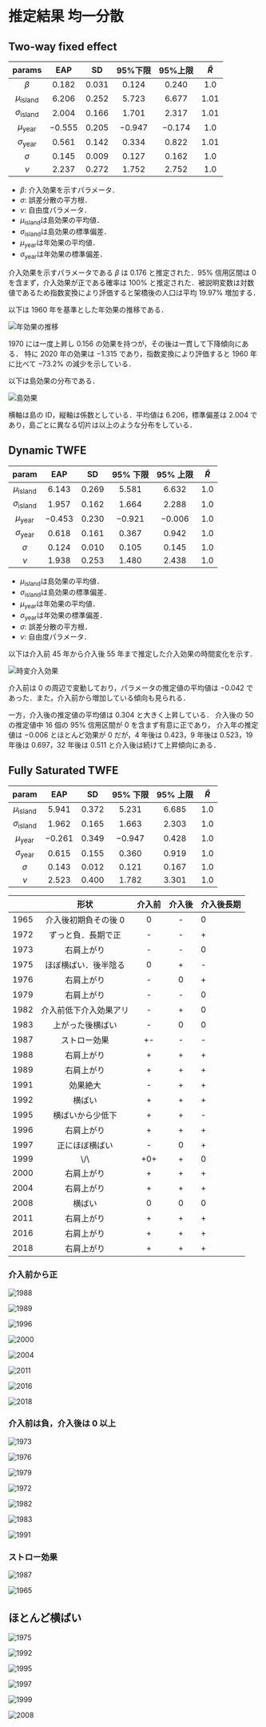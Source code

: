 # 推定結果 均一分散

## Two-way fixed effect

|          params          |   EAP    |   SD    | 95%下限  | 95%上限  | $\hat{R}$ |
| :----------------------: | :------: | :-----: | :------: | :------: | :-------: |
|         $\beta$          | $0.182$  | $0.031$ | $0.124$  | $0.240$  |   $1.0$   |
|  $\mu_{\text{island}}$   | $6.206$  | $0.252$ | $5.723$  | $6.677$  |  $1.01$   |
| $\sigma_{\text{island}}$ | $2.004$  | $0.166$ | $1.701$  | $2.317$  |  $1.01$   |
|   $\mu_{\text{year}}$    | $-0.555$ | $0.205$ | $-0.947$ | $-0.174$ |   $1.0$   |
|  $\sigma_{\text{year}}$  | $0.561$  | $0.142$ | $0.334$  | $0.822$  |  $1.01$   |
|         $\sigma$         | $0.145$  | $0.009$ | $0.127$  | $0.162$  |   $1.0$   |
|          $\nu$           | $2.237$  | $0.272$ | $1.752$  | $2.752$  |   $1.0$   |

- $\beta$: 介入効果を示すパラメータ．
- $\sigma$: 誤差分散の平方根．
- $\nu$: 自由度パラメータ．
- $\mu_{\text{island}}$は島効果の平均値．
- $\sigma_{\text{island}}$は島効果の標準偏差．
- $\mu_{\text{year}}$は年効果の平均値．
- $\sigma_{\text{year}}$は年効果の標準偏差．

介入効果を示すパラメータである $\beta$ は $0.176$ と推定された．$95\%$ 信用区間は $0$ を含まず，介入効果が正である確率は $100\%$ と推定された．被説明変数は対数値であるため指数変換により評価すると架橋後の人口は平均 $19.97\%$ 増加する．

以下は $1960$ 年を基準とした年効果の推移である．

![年効果の推移](../figures/twfe/twfe_year_effects.png)

$1970$ には一度上昇し $0.156$ の効果を持つが，その後は一貫して下降傾向にある．
特に $2020$ 年の効果は $-1.315$ であり，指数変換により評価すると $1960$ 年に比べて $-73.2\%$ の減少を示している．

以下は島効果の分布である．

![島効果](../figures/twfe/twfe_island_effect.png)

横軸は島の ID，縦軸は係数としている．平均値は $6.206$，標準偏差は $2.004$ であり，島ごとに異なる切片は以上のような分布をしている．

## Dynamic TWFE

|          param           |   EAP    |   SD    | 95% 下限 | 95% 上限 | $\hat{R}$ |
| :----------------------: | :------: | :-----: | :------: | :------: | :-------: |
|  $\mu_{\text{island}}$   | $6.143$  | $0.269$ | $5.581$  | $6.632$  |   $1.0$   |
| $\sigma_{\text{island}}$ | $1.957$  | $0.162$ | $1.664$  | $2.288$  |   $1.0$   |
|   $\mu_{\text{year}}$    | $-0.453$ | $0.230$ | $-0.921$ | $-0.006$ |   $1.0$   |
|  $\sigma_{\text{year}}$  | $0.618$  | $0.161$ | $0.367$  | $0.942$  |   $1.0$   |
|         $\sigma$         | $0.124$  | $0.010$ | $0.105$  | $0.145$  |   $1.0$   |
|          $\nu$           | $1.938$  | $0.253$ | $1.480$  | $2.438$  |   $1.0$   |

- $\mu_{\text{island}}$は島効果の平均値．
- $\sigma_{\text{island}}$は島効果の標準偏差．
- $\mu_{\text{year}}$は年効果の平均値．
- $\sigma_{\text{year}}$は年効果の標準偏差．
- $\sigma$: 誤差分散の平方根．
- $\nu$: 自由度パラメータ．

以下は介入前 $45$ 年から介入後 $55$ 年まで推定した介入効果の時間変化を示す．

![時変介入効果](../figures/dynamic_twfe/dynamic_twfe_beta_l.png)

介入前は $0$ の周辺で変動しており，パラメータの推定値の平均値は $-0.042$ であった．また，介入前から増加している傾向も見られる．

一方，介入後の推定値の平均値は $0.304$ と大きく上昇している．
介入後の $50$ の推定値中 $16$ 個の $95\%$ 信用区間が $0$ を含まず有意に正であり，
介入年の推定値は $-0.006$ とほとんど効果が $0$ だが，$4$ 年後は $0.423$，$9$ 年後は $0.523$，$19$ 年後は $0.697$，$32$ 年後は $0.511$ と介入後は続けて上昇傾向にある．

## Fully Saturated TWFE

|          param           |   EAP    |   SD    | 95% 下限 | 95% 上限 | $\hat{R}$ |
| :----------------------: | :------: | :-----: | :------: | :------: | :-------: |
|  $\mu_{\text{island}}$   | $5.941$  | $0.372$ | $5.231$  | $6.685$  |   $1.0$   |
| $\sigma_{\text{island}}$ | $1.962$  | $0.165$ | $1.663$  | $2.303$  |   $1.0$   |
|   $\mu_{\text{year}}$    | $-0.261$ | $0.349$ | $-0.947$ | $0.428$  |   $1.0$   |
|  $\sigma_{\text{year}}$  | $0.615$  | $0.155$ | $0.360$  | $0.919$  |   $1.0$   |
|         $\sigma$         | $0.143$  | $0.012$ | $0.121$  | $0.167$  |   $1.0$   |
|          $\nu$           | $2.523$  | $0.400$ | $1.782$  | $3.301$  |   $1.0$   |

|      |          形状          | 介入前 | 介入後 | 介入後長期 |
| :--: | :--------------------: | :----: | :----: | ---------- |
| 1965 |  介入後初期負その後 0  |   0    |   -    | 0          |
| 1972 |   ずっと負．長期で正   |   -    |   -    | +          |
| 1973 |       右肩上がり       |   -    |   -    | 0          |
| 1975 |  ほぼ横ばい．後半陰る  |   0    |   +    | -          |
| 1976 |       右肩上がり       |   -    |   0    | +          |
| 1979 |       右肩上がり       |   -    |   -    | 0          |
| 1982 | 介入前低下介入効果アリ |   -    |   +    | 0          |
| 1983 |    上がった後横ばい    |   -    |   0    | 0          |
| 1987 |     ストロー効果　     |   +-   |   -    | -          |
| 1988 |       右肩上がり       |   +    |   +    | +          |
| 1989 |       右肩上がり       |   +    |   +    | +          |
| 1991 |        効果絶大        |   -    |   +    | +          |
| 1992 |         横ばい         |   +    |   +    | +          |
| 1995 |    横ばいから少低下    |   +    |   +    | -          |
| 1996 |       右肩上がり       |   +    |   +    | +          |
| 1997 |     正にほぼ横ばい     |   -    |   0    | +          |
| 1999 |         \\/\           |  +0+   |   +    | 0          |
| 2000 |       右肩上がり       |   +    |   +    | +          |
| 2004 |       右肩上がり       |   +    |   +    | +          |
| 2008 |         横ばい         |   0    |   0    | 0          |
| 2011 |       右肩上がり       |   +    |   +    | +          |
| 2016 |       右肩上がり       |   +    |   +    | +          |
| 2018 |       右肩上がり       |   +    |   +    | +          |

### 介入前から正

![1988](../figures//fully_saturated_twfe/1988.png)

![1989](../figures//fully_saturated_twfe/1989.png)

![1996](../figures//fully_saturated_twfe/1996.png)

![2000](../figures//fully_saturated_twfe/2000.png)

![2004](../figures//fully_saturated_twfe/2004.png)

![2011](../figures//fully_saturated_twfe/2011.png)

![2016](../figures//fully_saturated_twfe/2016.png)

![2018](../figures//fully_saturated_twfe/2018.png)

### 介入前は負，介入後は 0 以上

![1973](../figures//fully_saturated_twfe/1973.png)

![1976](../figures//fully_saturated_twfe/1976.png)

![1979](../figures//fully_saturated_twfe/1979.png)

![1972](../figures//fully_saturated_twfe/1972.png)

![1982](../figures//fully_saturated_twfe/1982.png)

![1983](../figures//fully_saturated_twfe/1983.png)

![1991](../figures//fully_saturated_twfe/1991.png)

### ストロー効果

![1987](../figures//fully_saturated_twfe/1987.png)

![1965](../figures//fully_saturated_twfe/1965.png)

## ほとんど横ばい

![1975](../figures//fully_saturated_twfe/1975.png)

![1992](../figures//fully_saturated_twfe/1992.png)

![1995](../figures//fully_saturated_twfe/1995.png)

![1997](../figures//fully_saturated_twfe/1997.png)

![1999](../figures//fully_saturated_twfe/1999.png)

![2008](../figures//fully_saturated_twfe/2008.png)
